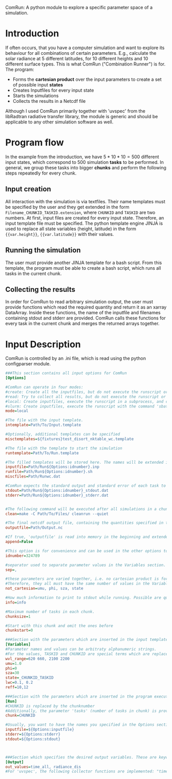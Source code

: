 ComRun: A python module to explore a specific parameter space of a simulation.
# Introduction

If often occurs, that you have a computer simulation and want to explore its behaviour for all combinations of certain parameters. E.g., calculate the solar radiance at 5 different latitudes, for 10 different heights and 10 different surface types. This is what ComRun ("Combination Runner") is for. The program:
* Forms the **cartesian product** over the input parameters to create a set of possible input **states**
* Creates Inputfiles for every input state
* Starts the simulations
* Collects the results in a Netcdf file

Although I used ComRun primarily together with 'uvspec' from the libRadtran radiative transfer library, the module is generic and should be applicable to any other simulation software as well.

# Program flow
In the example from the introduction, we have $5*10*10=500$ different input states, which correspond to 500 simulation **tasks** to be performed. In general, we group these tasks into bigger **chunks** and perform the following steps repeatedly for every chunk.
## Input creation
All interaction with the simulation is via textfiles. Their name templates must be specified by the user and they get extended in the form `Filename_CHUNKID_TASKID.extension`, where `CHUNKID` and `TASKID` are two numbers.
At first, input files are created for every input state. Therefore, an input template file must be specified. The python template engine JINJA is used to replace all state variables (height, latitude) in the form `{{var.height}}`, `{{var.latitude}}` with their values.

## Running the simulation
The user must provide another JINJA template for a bash script. From this template, the program must be able to create a bash script, which runs all tasks in the current chunk.

## Collecting the results
In order for ComRun to read arbitrary simulation output, the user must provide functions which read the required quantity and return it as an xarray DataArray. Inside these functions, the name of the inputfile and filenames containing stdout and stderr are provided. ComRun calls these functions for every task in the current chunk and merges the returned arrays together.

# Input Description
ComRun is controlled by an .ini file, which is read using the python configparser module.
```ini
###This section contains all input options for ComRun
[Options] 

#ComRun can operate in four modes:
#create: Create all the inputfiles, but do not execute the runscript or try to collect any results
#read: Try to collect all results, but do not execute the runscript or create any inputfiles
#local: Create inputfiles, execute the runscript in a subprocess, and collect results
#slurm: Create inputfiles, execute the runscript with the command 'sbatch', regularly check its status using 'squeue' and collect the results once 'sbatch' finished.
mode=local

#The file with the input template.
intemplate=Path/To/Input.template

#Optionally, additional templates can be specified
misctemplates=${fixtures}test_disort_nktable_wc.template

#The file with the template to start the simulation
runtemplate=Path/To/Run.template

#The filled templates will be stored here. The names will be extended in the form Path/Name_CHUNKID_TASKID.extension
inputfile=Path/Run${Options:idnumber}.inp
runfile=Path/Run${Options:idnumber}.sh
miscfiles=Path/Runwc.dat

#ComRun expects the standard output and standard error of each task to be in these folders, where the filenames are extended with CHUNKID and TASKID.
stdout=Path/Run${Options:idnumber}_stdout.dat
stderr=Path/Run${Options:idnumber}_stderr.dat


#The following command will be executed after all simulations in a chunk are finished
clean=make -C Path/To/Files/ cleanrun --quiet

#The final netcdf output file, containing the quantities specified in the "Output" section
outputfile=Path/Output.nc

#If true, 'outputfile' is read into memory in the beginning and extended with the collected output. Existing values might be overwritten if new values are found!
append=False

#This option is for convenience and can be used in the other options to ensure unique filenames for every run. If not set, a 10 digit random number is generated for each ComRun-call.
idnumber=324789

#separator used to separate parameter values in the Variables section. Default is ','
sep=,

#these parameters are varied together, i.e. no cartesian product is formed between them.
#Therefore, they all must have the same number of values in the Variables-section!
not_cartesian=umu, phi, sza, state

#How much information to print to stdout while running. Possible are quiet, info or verbose.
info=info

#Maximum number of tasks in each chunk.
chunksize=1

#Start with this chunk and omit the ones before
chunkstart=0

###Section with the parameters which are inserted in the input template#######
[Variables]
#Parameter names and values can be arbitraty alphanumeric strings.
#For the values, TASKID and CHUNKID are special terms which are replaced by the task and chunk number before being inserted in the template files
wvl_range=620 660, 2100 2200
umu=1.0
phi=0
sza=30
state=_CHUNKID_TASKID
lwc=0.1, 0.2
reff=10,12

###Section with the parameters which are inserted in the program execution file. It is expected that this file runs all tasks in one chunk
[Run]
#CHUNKID is replaced by the chunknumber
#Additionally, the parameter 'tasks' (number of tasks in chunk) is provided automatically
chunk=CHUNKID

#Usually, you want to have the names you specified in the Options section also to be available in your runscript
inputfile=${Options:inputfile}
stderr=${Options:stderr}
stdout=${Options:stdout}



###Section which specifies the desired output variables. These are keywords to specify which of the custom output functions should be called in this run, to collect the simulation output.
[Output]
out_values=time_all, radiance_dis
#For 'uvspec', the following collector functions are implemented: "time_all" "radiance" "photons_second" "radiance_std" "radiance_dis" "dis_std" "mie_all" "wctau_dis" "optprop_dis"
```